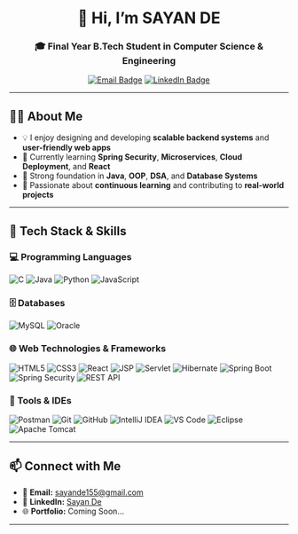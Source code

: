 <h1 align="center">👋 Hi, I’m SAYAN DE</h1>
<h3 align="center">🎓 Final Year B.Tech Student in Computer Science & Engineering</h3>

<p align="center">
  <a href="mailto:sayande155@gmail.com"><img src="https://img.shields.io/badge/Gmail-D14836?style=flat&logo=gmail&logoColor=white" alt="Email Badge"/></a>
  <a href="https://www.linkedin.com/in/sayan-de-a47b93204/"><img src="https://img.shields.io/badge/LinkedIn-blue?style=flat&logo=linkedin&logoColor=white" alt="LinkedIn Badge"/></a>
</p>

---

## 👨‍💻 About Me

- 💡 I enjoy designing and developing **scalable backend systems** and **user-friendly web apps**
- 🌱 Currently learning **Spring Security**, **Microservices**, **Cloud Deployment**, and **React**
- 🔧 Strong foundation in **Java**, **OOP**, **DSA**, and **Database Systems**
- 🧠 Passionate about **continuous learning** and contributing to **real-world projects**

---

## 🚀 Tech Stack & Skills

### 💻 Programming Languages
![C](https://img.shields.io/badge/C-00599C?style=flat&logo=c&logoColor=white)
![Java](https://img.shields.io/badge/Java-ED8B00?style=flat&logo=java&logoColor=white)
![Python](https://img.shields.io/badge/Python-3776AB?style=flat&logo=python&logoColor=white)
![JavaScript](https://img.shields.io/badge/JavaScript-F7DF1E?style=flat&logo=javascript&logoColor=black)

### 🗄️ Databases
![MySQL](https://img.shields.io/badge/MySQL-4479A1?style=flat&logo=mysql&logoColor=white)
![Oracle](https://img.shields.io/badge/Oracle-F80000?style=flat&logo=oracle&logoColor=white)

### 🌐 Web Technologies & Frameworks
![HTML5](https://img.shields.io/badge/HTML5-E34F26?style=flat&logo=html5&logoColor=white)
![CSS3](https://img.shields.io/badge/CSS3-1572B6?style=flat&logo=css3&logoColor=white)
![React](https://img.shields.io/badge/React-20232A?style=flat&logo=react&logoColor=61DAFB)
![JSP](https://img.shields.io/badge/JSP-007396?style=flat&logo=java&logoColor=white)
![Servlet](https://img.shields.io/badge/Servlet-6DB33F?style=flat&logo=spring&logoColor=white)
![Hibernate](https://img.shields.io/badge/Hibernate-59666C?style=flat&logo=hibernate&logoColor=white)
![Spring Boot](https://img.shields.io/badge/Spring_Boot-6DB33F?style=flat&logo=springboot&logoColor=white)
![Spring Security](https://img.shields.io/badge/Spring_Security-6DB33F?style=flat&logo=springsecurity&logoColor=white)
![REST API](https://img.shields.io/badge/REST_API-00BCD4?style=flat&logo=swagger&logoColor=white)

### 🧪 Tools & IDEs
![Postman](https://img.shields.io/badge/Postman-FF6C37?style=flat&logo=postman&logoColor=white)
![Git](https://img.shields.io/badge/Git-F05032?style=flat&logo=git&logoColor=white)
![GitHub](https://img.shields.io/badge/GitHub-181717?style=flat&logo=github&logoColor=white)
![IntelliJ IDEA](https://img.shields.io/badge/IntelliJ-000000?style=flat&logo=intellijidea&logoColor=white)
![VS Code](https://img.shields.io/badge/VSCode-007ACC?style=flat&logo=visualstudiocode&logoColor=white)
![Eclipse](https://img.shields.io/badge/Eclipse-2C2255?style=flat&logo=eclipseide&logoColor=white)
![Apache Tomcat](https://img.shields.io/badge/Tomcat-F8DC75?style=flat&logo=apachetomcat&logoColor=black)

---

## 📫 Connect with Me

- 📧 **Email:** [sayande155@gmail.com](mailto:sayande155@gmail.com)
- 💼 **LinkedIn:** [Sayan De](https://www.linkedin.com/in/sayan-de-a47b93204/)
- 🌐 **Portfolio:** Coming Soon...

---

<!---
sayande155/sayande155 is a ✨ special ✨ repository because its `README.md` (this file) appears on your GitHub profile.
You can click the Preview link to take a look at your changes.
--->
